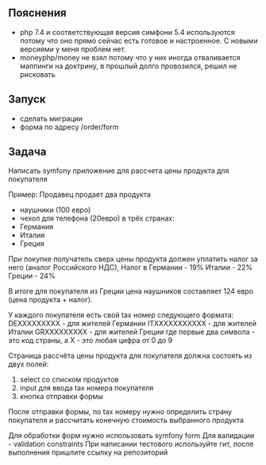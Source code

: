 ## Пояснения

- php 7.4 и соответствующая версия симфони 5.4 используются потому что оно прямо сейчас есть готовое и настроенное. С новыми версиями у меня проблем нет.
- moneyphp/money не взял потому что у них иногда отваливается маппинги на доктрину, в прошлый долго провозился, решил не рисковать

## Запуск

- сделать миграции
- форма по адресу /order/form

## Задача

Написать symfony приложение для рассчета цены продукта для покупателя

Пример:
Продавец продает два продукта
- наушники (100 евро)
- чехол для телефона (20евро)
в трёх странах:
- Германия
- Италия
- Греция

При покупке получатель сверх цены продукта должен уплатить налог за него (аналог Российского НДС),
Налог в Германии - 19%
 Италии - 22%
 Греции - 24%

В итоге для покупателя из Греции цена наушников составляет 124 евро (цена продукта + налог).

У каждого покупателя есть свой tax номер следующего формата:
DEXXXXXXXXX - для жителей Германии
ITXXXXXXXXXXX - для жителей Италии
GRXXXXXXXXX - для жителей Греции
где первые два символа - это код страны, а X - это любая цифра от 0 до 9

Страница рассчёта цены продукта для покупателя должна состоять из двух полей:
1. select со списком продуктов
2. input для ввода tax номера покупателя
3. кнопка отправки формы

После отправки формы, по tax номеру нужно определить страну покупателя и рассчитать конечную стоимость выбранного продукта

Для обработки форм нужно использовать symfony form
Для валидации - validation constraints
При написании тестового используйте гит, после выполнения пришлите ссылку на репозиторий
